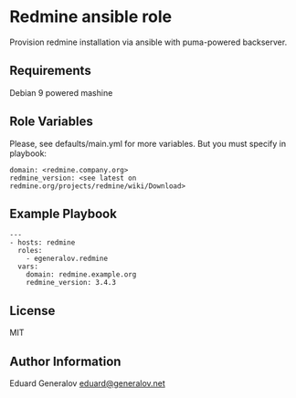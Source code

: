 Redmine ansible role
=========

Provision redmine installation via ansible with puma-powered backserver.

Requirements
------------

Debian 9 powered mashine

Role Variables
--------------

Please, see defaults/main.yml for more variables. But you must specify in playbook:

	domain: <redmine.company.org>
	redmine_version: <see latest on redmine.org/projects/redmine/wiki/Download>

Example Playbook
----------------

	---
	- hosts: redmine
	  roles:
	    - egeneralov.redmine
	  vars:
	    domain: redmine.example.org
	    redmine_version: 3.4.3


License
-------

MIT

Author Information
------------------

Eduard Generalov <eduard@generalov.net>
